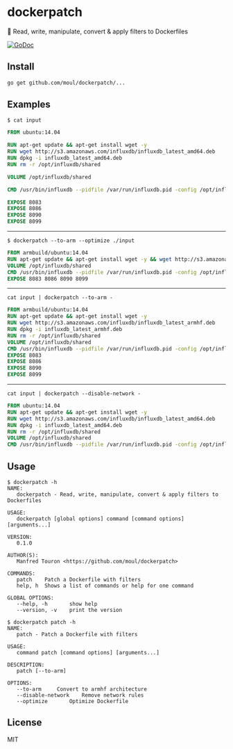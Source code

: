 # dockerpatch
:whale: Read, write, manipulate, convert &amp; apply filters to Dockerfiles

[![GoDoc](https://godoc.org/github.com/moul/dockerpatch?status.svg)](https://godoc.org/github.com/moul/dockerpatch)

## Install

```bash
go get github.com/moul/dockerpatch/...
```


## Examples

```console
$ cat input
```

```Dockerfile
FROM ubuntu:14.04

RUN apt-get update && apt-get install wget -y
RUN wget http://s3.amazonaws.com/influxdb/influxdb_latest_amd64.deb
RUN dpkg -i influxdb_latest_amd64.deb
RUN rm -r /opt/influxdb/shared

VOLUME /opt/influxdb/shared

CMD /usr/bin/influxdb --pidfile /var/run/influxdb.pid -config /opt/influxdb/shared/config.toml

EXPOSE 8083
EXPOSE 8086
EXPOSE 8090
EXPOSE 8099
```

---

```console
$ dockerpatch --to-arm --optimize ./input
```

```Dockerfile
FROM armbuild/ubuntu:14.04
RUN apt-get update && apt-get install wget -y && wget http://s3.amazonaws.com/influxdb/influxdb_latest_armhf.deb && dpkg -i influxdb_latest_armhf.deb && rm -r /opt/influxdb/shared
VOLUME /opt/influxdb/shared
CMD /usr/bin/influxdb --pidfile /var/run/influxdb.pid -config /opt/influxdb/shared/config.toml
EXPOSE 8083 8086 8090 8099
```

---

```console
cat input | dockerpatch --to-arm -
```

```Dockerfile
FROM armbuild/ubuntu:14.04
RUN apt-get update && apt-get install wget -y
RUN wget http://s3.amazonaws.com/influxdb/influxdb_latest_armhf.deb
RUN dpkg -i influxdb_latest_armhf.deb
RUN rm -r /opt/influxdb/shared
VOLUME /opt/influxdb/shared
CMD /usr/bin/influxdb --pidfile /var/run/influxdb.pid -config /opt/influxdb/shared/config.toml
EXPOSE 8083
EXPOSE 8086
EXPOSE 8090
EXPOSE 8099
```

---

```console
cat input | dockerpatch --disable-network -
```

```Dockerfile
FROM ubuntu:14.04
RUN apt-get update && apt-get install wget -y
RUN wget http://s3.amazonaws.com/influxdb/influxdb_latest_amd64.deb
RUN dpkg -i influxdb_latest_amd64.deb
RUN rm -r /opt/influxdb/shared
VOLUME /opt/influxdb/shared
CMD /usr/bin/influxdb --pidfile /var/run/influxdb.pid -config /opt/influxdb/shared/config.toml
```

## Usage

```console
$ dockerpatch -h
NAME:
   dockerpatch - Read, write, manipulate, convert & apply filters to Dockerfiles

USAGE:
   dockerpatch [global options] command [command options] [arguments...]

VERSION:
   0.1.0

AUTHOR(S):
   Manfred Touron <https://github.com/moul/dockerpatch>

COMMANDS:
   patch	Patch a Dockerfile with filters
   help, h	Shows a list of commands or help for one command

GLOBAL OPTIONS:
   --help, -h		show help
   --version, -v	print the version
```

```console
$ dockerpatch patch -h
NAME:
   patch - Patch a Dockerfile with filters

USAGE:
   command patch [command options] [arguments...]

DESCRIPTION:
   patch [--to-arm]

OPTIONS:
   --to-arm		Convert to armhf architecture
   --disable-network	Remove network rules
   --optimize		Optimize Dockerfile
```

## License

MIT
